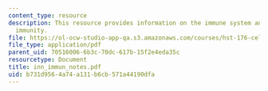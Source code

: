 ```yaml
---
content_type: resource
description: This resource provides information on the immune system and the innate
  immunity.
file: https://ol-ocw-studio-app-qa.s3.amazonaws.com/courses/hst-176-cellular-and-molecular-immunology-fall-2005/b731d9564a74a131b6cb571a44190dfa_inn_immun_notes.pdf
file_type: application/pdf
parent_uid: 70516006-6b3c-70dc-617b-15f2e4eda35c
resourcetype: Document
title: inn_immun_notes.pdf
uid: b731d956-4a74-a131-b6cb-571a44190dfa
---
```

